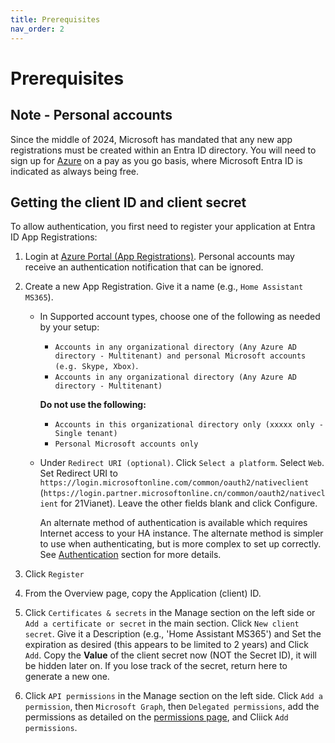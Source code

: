 ```yaml
---
title: Prerequisites
nav_order: 2
---
```


# Prerequisites

## Note - Personal accounts
Since the middle of 2024, Microsoft has mandated that any new app registrations must be created within an Entra ID directory. You will need to sign up for [Azure](https://azure.microsoft.com/en-gb/free) on a pay as you go basis, where Microsoft Entra ID is indicated as always being free.

## Getting the client ID and client secret
To allow authentication, you first need to register your application at Entra ID App Registrations:

1. Login at [Azure Portal (App Registrations)](https://portal.azure.com/#blade/Microsoft_AAD_RegisteredApps/ApplicationsListBlade). Personal accounts may receive an authentication notification that can be ignored.

2. Create a new App Registration. Give it a name (e.g., `Home Assistant MS365`). 

   - In Supported account types, choose one of the following as needed by your setup:
      * `Accounts in any organizational directory (Any Azure AD directory - Multitenant) and personal Microsoft accounts (e.g. Skype, Xbox)`.   
      * `Accounts in any organizational directory (Any Azure AD directory - Multitenant)` 

      **Do not use the following:** 
      * `Accounts in this organizational directory only (xxxxx only - Single tenant)` 
      * `Personal Microsoft accounts only`

   - Under `Redirect URI (optional)`. Click `Select a platform`. Select `Web`. Set Redirect URI to `https://login.microsoftonline.com/common/oauth2/nativeclient` (`https://login.partner.microsoftonline.cn/common/oauth2/nativeclient` for 21Vianet). Leave the other fields blank and click Configure.

      An alternate method of authentication is available which requires Internet access to your HA instance. The alternate method is simpler to use when authenticating, but is more complex to set up correctly. See [Authentication](./authentication.md) section for more details.

3. Click `Register`

4. From the Overview page, copy the Application (client) ID.

5. Click `Certificates & secrets` in the Manage section on the left side or `Add a certificate or secret` in the main section. Click `New client secret`. Give it a Description (e.g., 'Home Assistant MS365') and Set the expiration as desired (this appears to be limited to 2 years) and Click `Add`. Copy the **Value** of the client secret now (NOT the Secret ID), it will be hidden later on.  If you lose track of the secret, return here to generate a new one.

6. Click `API permissions` in the Manage section on the left side. Click `Add a permission`, then `Microsoft Graph`, then `Delegated permissions`, add the permissions as detailed on the [permissions page](./permissions.md), and Cliick `Add permissions`.
